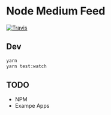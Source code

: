 # Node Medium Feed

[![Travis](https://img.shields.io/travis/franklintarter/node-medium-feed.svg)](https://travis-ci.org/franklintarter/node-medium-feed)

## Dev

```bash
yarn
yarn test:watch
```

## TODO

- NPM
- Exampe Apps
